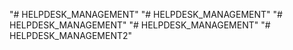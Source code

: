 "# HELPDESK_MANAGEMENT" 
"# HELPDESK_MANAGEMENT" 
"# HELPDESK_MANAGEMENT" 
"# HELPDESK_MANAGEMENT" 
"# HELPDESK_MANAGEMENT2" 
